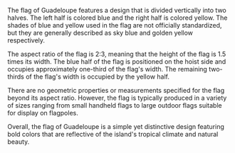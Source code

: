 The flag of Guadeloupe features a design that is divided vertically into two halves. The left half is colored blue and the right half is colored yellow. The shades of blue and yellow used in the flag are not officially standardized, but they are generally described as sky blue and golden yellow respectively.

The aspect ratio of the flag is 2:3, meaning that the height of the flag is 1.5 times its width. The blue half of the flag is positioned on the hoist side and occupies approximately one-third of the flag's width. The remaining two-thirds of the flag's width is occupied by the yellow half.

There are no geometric properties or measurements specified for the flag beyond its aspect ratio. However, the flag is typically produced in a variety of sizes ranging from small handheld flags to large outdoor flags suitable for display on flagpoles.

Overall, the flag of Guadeloupe is a simple yet distinctive design featuring bold colors that are reflective of the island's tropical climate and natural beauty.